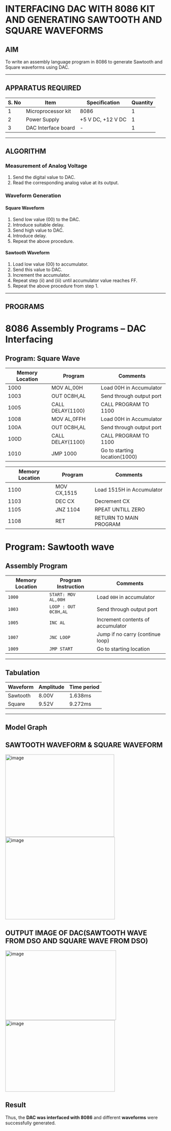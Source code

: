 # INTERFACING DAC WITH 8086 KIT AND GENERATING SAWTOOTH AND SQUARE WAVEFORMS

## AIM
To write an assembly language program in 8086 to generate Sawtooth and Square waveforms using DAC.

---

## APPARATUS REQUIRED

| S. No | Item              | Specification   | Quantity |
|-------|------------------|-----------------|----------|
| 1     | Microprocessor kit | 8086            | 1        |
| 2     | Power Supply      | +5 V DC, +12 V DC | 1      |
| 3     | DAC Interface board | -              | 1        |

---

## ALGORITHM

### Measurement of Analog Voltage
1. Send the digital value to DAC.  
2. Read the corresponding analog value at its output.  

### Waveform Generation

#### Square Waveform
1. Send low value (00) to the DAC.  
2. Introduce suitable delay.  
3. Send high value to DAC.  
4. Introduce delay.  
5. Repeat the above procedure.  

#### Sawtooth Waveform
1. Load low value (00) to accumulator.  
2. Send this value to DAC.  
3. Increment the accumulator.  
4. Repeat step (ii) and (iii) until accumulator value reaches FF.  
5. Repeat the above procedure from step 1.  

---

## PROGRAMS

# 8086 Assembly Programs – DAC Interfacing

## Program: Square Wave

| Memory Location | Program     | Comments                          |
|-----------------|-------------|-----------------------------------|
| 1000            | MOV AL,00H  | Load 00H in Accumulator           |
| 1003            |  OUT 0C8H,AL | Send through output port         |
| 1005            |  CALL DELAY(1100)  | CALL PROGRAM TO 1100      |
| 1008            |  MOV AL,0FFH |   Load 00H in Accumulator       |
| 100A            |   OUT 0C8H,AL|  Send through output port       |
| 100D            |  CALL DELAY(1100) | CALL PROGRAM TO 1100       |
| 1010            |  JMP 1000    |   Go to starting location(1000) |

| Memory Location | Program     | Comments                          |
|-----------------|-------------|-----------------------------------|
| 1100            | MOV CX,1515  | Load 1515H in Accumulator           |
| 1103            |  DEC CX | Decrement CX        |
| 1105           |  JNZ 1104  | RPEAT UNTILL ZERO      |
| 1108            |   RET |   RETURN TO MAIN PROGRAM      |


# Program: Sawtooth wave

## Assembly Program

| Memory Location | Program Instruction   | Comments                        |
|-----------------|-----------------------|---------------------------------|
| `1000`          | `START: MOV AL,00H`  | Load `00H` in accumulator       |
| `1003`          | `LOOP : OUT 0C8H,AL` | Send through output port        |
| `1005`          | `INC AL`             | Increment contents of accumulator |
| `1007`          | `JNC LOOP`           | Jump if no carry (continue loop) |
| `1009`          | `JMP START`          | Go to starting location         |

---

## Tabulation

| Waveform  | Amplitude | Time period | 
|-----------|-----------|-------------|
| Sawtooth  |   8.00V   |   1.638ms   | 
| Square    |   9.52V   |   9.272ms   |
---

## Model Graph
## SAWTOOTH WAVEFORM & SQUARE WAVEFORM
<img width="342" height="258" alt="image" src="https://github.com/user-attachments/assets/334993c6-6460-4cc8-ab29-4cf53c0b7643" />        <img width="344" height="258" alt="image" src="https://github.com/user-attachments/assets/0fc7b83e-9fca-496d-bb63-a51485b4e01c" />





## OUTPUT IMAGE OF DAC(SAWTOOTH WAVE FROM DSO AND SQUARE WAVE FROM DSO)

<img width="348" height="218" alt="image" src="https://github.com/user-attachments/assets/2772a605-c8d5-489b-b983-374abd6c7753" />        <img width="344" height="224" alt="image" src="https://github.com/user-attachments/assets/d1a4ab6e-39ea-4e98-98e3-9a144f863c37" />




## Result

Thus, the **DAC was interfaced with 8086** and different **waveforms** were successfully generated.




